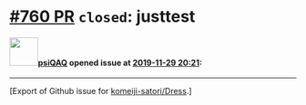 # [\#760 PR](https://github.com/komeiji-satori/Dress/pull/760) `closed`: justtest

#### <img src="https://avatars.githubusercontent.com/u/49629985?v=4" width="50">[psiQAQ](https://github.com/psiQAQ) opened issue at [2019-11-29 20:21](https://github.com/komeiji-satori/Dress/pull/760):






-------------------------------------------------------------------------------



[Export of Github issue for [komeiji-satori/Dress](https://github.com/komeiji-satori/Dress).]
